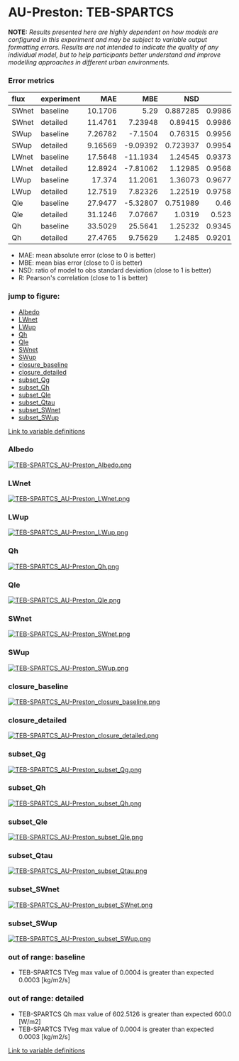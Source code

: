 # AU-Preston: TEB-SPARTCS

**NOTE:** *Results presented here are highly dependent on how models are configured in this experiment and may be subject to variable output formatting errors. Results are not intended to indicate the quality of any individual model, but to help participants better understand and improve modelling approaches in different urban environments.*

### Error metrics

| flux   | experiment   |      MAE |       MBE |      NSD |        R |
|:-------|:-------------|---------:|----------:|---------:|---------:|
| SWnet  | baseline     | 10.1706  |   5.29    | 0.887285 | 0.998684 |
| SWnet  | detailed     | 11.4761  |   7.23948 | 0.89415  | 0.998678 |
| SWup   | baseline     |  7.26782 |  -7.1504  | 0.76315  | 0.995641 |
| SWup   | detailed     |  9.16569 |  -9.09392 | 0.723937 | 0.995421 |
| LWnet  | baseline     | 17.5648  | -11.1934  | 1.24545  | 0.937353 |
| LWnet  | detailed     | 12.8924  |  -7.81062 | 1.12985  | 0.956815 |
| LWup   | baseline     | 17.374   |  11.2061  | 1.36073  | 0.967787 |
| LWup   | detailed     | 12.7519  |   7.82326 | 1.22519  | 0.975839 |
| Qle    | baseline     | 27.9477  |  -5.32807 | 0.751989 | 0.4673   |
| Qle    | detailed     | 31.1246  |   7.07667 | 1.0319   | 0.52387  |
| Qh     | baseline     | 33.5029  |  25.5641  | 1.25232  | 0.934539 |
| Qh     | detailed     | 27.4765  |   9.75629 | 1.2485   | 0.920165 |

 - MAE: mean absolute error (close to 0 is better)
 - MBE: mean bias error (close to 0 is better)
 - NSD: ratio of model to obs standard deviation (close to 1 is better)
 - R: Pearson's correlation (close to 1 is better)

### jump to figure:
 - [Albedo](#albedo)
 - [LWnet](#lwnet)
 - [LWup](#lwup)
 - [Qh](#qh)
 - [Qle](#qle)
 - [SWnet](#swnet)
 - [SWup](#swup)
 - [closure_baseline](#closure_baseline)
 - [closure_detailed](#closure_detailed)
 - [subset_Qg](#subset_qg)
 - [subset_Qh](#subset_qh)
 - [subset_Qle](#subset_qle)
 - [subset_Qtau](#subset_qtau)
 - [subset_SWnet](#subset_swnet)
 - [subset_SWup](#subset_swup)

[Link to variable definitions](../modelattrs/variable_definitions.md)

### <a name="albedo"></a>Albedo
[![TEB-SPARTCS_AU-Preston_Albedo.png](TEB-SPARTCS_AU-Preston_Albedo.png)](TEB-SPARTCS_AU-Preston_Albedo.png)

### <a name="lwnet"></a>LWnet
[![TEB-SPARTCS_AU-Preston_LWnet.png](TEB-SPARTCS_AU-Preston_LWnet.png)](TEB-SPARTCS_AU-Preston_LWnet.png)

### <a name="lwup"></a>LWup
[![TEB-SPARTCS_AU-Preston_LWup.png](TEB-SPARTCS_AU-Preston_LWup.png)](TEB-SPARTCS_AU-Preston_LWup.png)

### <a name="qh"></a>Qh
[![TEB-SPARTCS_AU-Preston_Qh.png](TEB-SPARTCS_AU-Preston_Qh.png)](TEB-SPARTCS_AU-Preston_Qh.png)

### <a name="qle"></a>Qle
[![TEB-SPARTCS_AU-Preston_Qle.png](TEB-SPARTCS_AU-Preston_Qle.png)](TEB-SPARTCS_AU-Preston_Qle.png)

### <a name="swnet"></a>SWnet
[![TEB-SPARTCS_AU-Preston_SWnet.png](TEB-SPARTCS_AU-Preston_SWnet.png)](TEB-SPARTCS_AU-Preston_SWnet.png)

### <a name="swup"></a>SWup
[![TEB-SPARTCS_AU-Preston_SWup.png](TEB-SPARTCS_AU-Preston_SWup.png)](TEB-SPARTCS_AU-Preston_SWup.png)

### <a name="closure_baseline"></a>closure_baseline
[![TEB-SPARTCS_AU-Preston_closure_baseline.png](TEB-SPARTCS_AU-Preston_closure_baseline.png)](TEB-SPARTCS_AU-Preston_closure_baseline.png)

### <a name="closure_detailed"></a>closure_detailed
[![TEB-SPARTCS_AU-Preston_closure_detailed.png](TEB-SPARTCS_AU-Preston_closure_detailed.png)](TEB-SPARTCS_AU-Preston_closure_detailed.png)

### <a name="subset_qg"></a>subset_Qg
[![TEB-SPARTCS_AU-Preston_subset_Qg.png](TEB-SPARTCS_AU-Preston_subset_Qg.png)](TEB-SPARTCS_AU-Preston_subset_Qg.png)

### <a name="subset_qh"></a>subset_Qh
[![TEB-SPARTCS_AU-Preston_subset_Qh.png](TEB-SPARTCS_AU-Preston_subset_Qh.png)](TEB-SPARTCS_AU-Preston_subset_Qh.png)

### <a name="subset_qle"></a>subset_Qle
[![TEB-SPARTCS_AU-Preston_subset_Qle.png](TEB-SPARTCS_AU-Preston_subset_Qle.png)](TEB-SPARTCS_AU-Preston_subset_Qle.png)

### <a name="subset_qtau"></a>subset_Qtau
[![TEB-SPARTCS_AU-Preston_subset_Qtau.png](TEB-SPARTCS_AU-Preston_subset_Qtau.png)](TEB-SPARTCS_AU-Preston_subset_Qtau.png)

### <a name="subset_swnet"></a>subset_SWnet
[![TEB-SPARTCS_AU-Preston_subset_SWnet.png](TEB-SPARTCS_AU-Preston_subset_SWnet.png)](TEB-SPARTCS_AU-Preston_subset_SWnet.png)

### <a name="subset_swup"></a>subset_SWup
[![TEB-SPARTCS_AU-Preston_subset_SWup.png](TEB-SPARTCS_AU-Preston_subset_SWup.png)](TEB-SPARTCS_AU-Preston_subset_SWup.png)

### out of range: baseline

 - TEB-SPARTCS TVeg max value of 0.0004 is greater than expected 0.0003 [kg/m2/s]

### out of range: detailed

 - TEB-SPARTCS Qh max value of 602.5126 is greater than expected 600.0 [W/m2]
 - TEB-SPARTCS TVeg max value of 0.0004 is greater than expected 0.0003 [kg/m2/s]


[Link to variable definitions](../modelattrs/variable_definitions.md)

